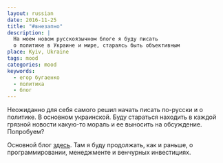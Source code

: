 ```yaml
---
layout: russian
date: 2016-11-25
title: "#внезапно"
description: |
  На моем новом русскоязычном блоге я буду писать
  о политике в Украине и мире, стараясь быть объективным
place: Kyiv, Ukraine
tags: mood
categories: mood
keywords:
  - егор бугаенко
  - политика
  - блог
---
```


Неожиданно для себя самого решил начать писать по-русски и о политике.
В основном украинской. Буду стараться находить в каждой грязной
новости какую-то мораль и ее выносить на обсуждение. Попробуем?

<!--more-->

Основной блог [здесь](http://www.yegor256.com).
Там я буду продолжать, как и раньше, о
программировании, менеджменте и венчурных инвестициях.
